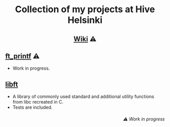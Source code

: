 # <p align="middle">Collection of my projects at Hive Helsinki</p>

## <p align="middle">[Wiki](https://github.com/mordori/Hive-Helsinki/wiki) ⚠

## [ft_printf](https://github.com/mordori/Hive-Helsinki/tree/main/ft_printf#ft_printf) ⚠

- Work in progress.

## [libft](https://github.com/mordori/Hive-Helsinki/tree/main/libft#libft)

- A library of commonly used standard and additional utility functions from libc recreated in C.
- Tests are included.

###### <p align="right">⚠ Work in progress
